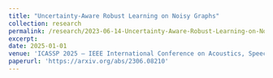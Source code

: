 ```yaml
---
title: "Uncertainty-Aware Robust Learning on Noisy Graphs"
collection: research
permalink: /research/2023-06-14-Uncertainty-Aware-Robust-Learning-on-Noisy-Graphs
excerpt: 
date: 2025-01-01
venue: 'ICASSP 2025 – IEEE International Conference on Acoustics, Speech and Signal Processing'
paperurl: 'https://arxiv.org/abs/2306.08210'
---
```

